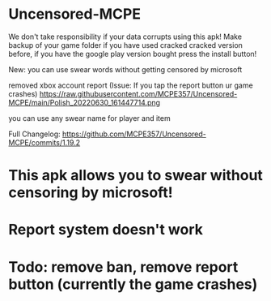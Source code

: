 # Uncensored-MCPE
We don't take responsibility if your data corrupts using this apk!
Make backup of your game folder if you have used cracked cracked version before, if you have the google play version bought press the install button!

New:
you can use swear words without getting censored by microsoft

removed xbox account report (Issue: If you tap the report button ur game crashes)
https://raw.githubusercontent.com/MCPE357/Uncensored-MCPE/main/Polish_20220630_161447714.png

you can use any swear name for player and item

Full Changelog: https://github.com/MCPE357/Uncensored-MCPE/commits/1.19.2
# This apk allows you to swear without censoring by microsoft!
# Report system doesn't work
# Todo: remove ban, remove report button (currently the game crashes)
